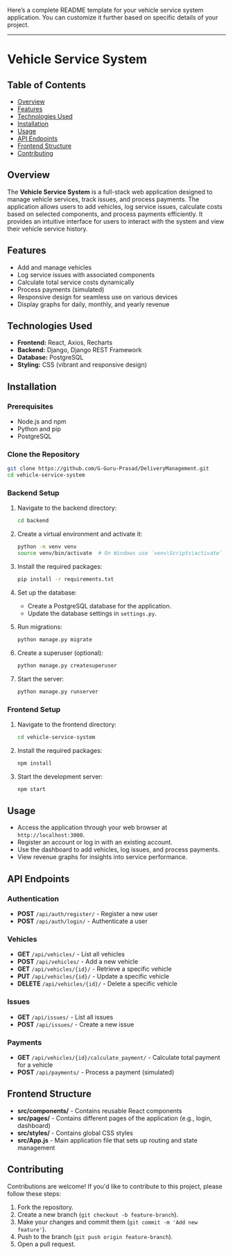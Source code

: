 Here’s a complete README template for your vehicle service system application. You can customize it further based on specific details of your project.

---

# Vehicle Service System

## Table of Contents
- [Overview](#overview)
- [Features](#features)
- [Technologies Used](#technologies-used)
- [Installation](#installation)
- [Usage](#usage)
- [API Endpoints](#api-endpoints)
- [Frontend Structure](#frontend-structure)
- [Contributing](#contributing)

## Overview
The **Vehicle Service System** is a full-stack web application designed to manage vehicle services, track issues, and process payments. The application allows users to add vehicles, log service issues, calculate costs based on selected components, and process payments efficiently. It provides an intuitive interface for users to interact with the system and view their vehicle service history.

## Features
- Add and manage vehicles
- Log service issues with associated components
- Calculate total service costs dynamically
- Process payments (simulated)
- Responsive design for seamless use on various devices
- Display graphs for daily, monthly, and yearly revenue

## Technologies Used
- **Frontend:** React, Axios, Recharts
- **Backend:** Django, Django REST Framework
- **Database:** PostgreSQL
- **Styling:** CSS (vibrant and responsive design)

## Installation

### Prerequisites
- Node.js and npm
- Python and pip
- PostgreSQL

### Clone the Repository
```bash
git clone https://github.com/G-Guru-Prasad/DeliveryManagement.git
cd vehicle-service-system
```

### Backend Setup
1. Navigate to the backend directory:
   ```bash
   cd backend
   ```

2. Create a virtual environment and activate it:
   ```bash
   python -m venv venv
   source venv/bin/activate  # On Windows use `venv\Scripts\activate`
   ```

3. Install the required packages:
   ```bash
   pip install -r requirements.txt
   ```

4. Set up the database:
   - Create a PostgreSQL database for the application.
   - Update the database settings in `settings.py`.

5. Run migrations:
   ```bash
   python manage.py migrate
   ```

6. Create a superuser (optional):
   ```bash
   python manage.py createsuperuser
   ```

7. Start the server:
   ```bash
   python manage.py runserver
   ```

### Frontend Setup
1. Navigate to the frontend directory:
   ```bash
   cd vehicle-service-system
   ```

2. Install the required packages:
   ```bash
   npm install
   ```

3. Start the development server:
   ```bash
   npm start
   ```

## Usage
- Access the application through your web browser at `http://localhost:3000`.
- Register an account or log in with an existing account.
- Use the dashboard to add vehicles, log issues, and process payments.
- View revenue graphs for insights into service performance.

## API Endpoints
### Authentication
- **POST** `/api/auth/register/` - Register a new user
- **POST** `/api/auth/login/` - Authenticate a user

### Vehicles
- **GET** `/api/vehicles/` - List all vehicles
- **POST** `/api/vehicles/` - Add a new vehicle
- **GET** `/api/vehicles/{id}/` - Retrieve a specific vehicle
- **PUT** `/api/vehicles/{id}/` - Update a specific vehicle
- **DELETE** `/api/vehicles/{id}/` - Delete a specific vehicle

### Issues
- **GET** `/api/issues/` - List all issues
- **POST** `/api/issues/` - Create a new issue

### Payments
- **GET** `/api/vehicles/{id}/calculate_payment/` - Calculate total payment for a vehicle
- **POST** `/api/payments/` - Process a payment (simulated)

## Frontend Structure
- **src/components/** - Contains reusable React components
- **src/pages/** - Contains different pages of the application (e.g., login, dashboard)
- **src/styles/** - Contains global CSS styles
- **src/App.js** - Main application file that sets up routing and state management

## Contributing
Contributions are welcome! If you'd like to contribute to this project, please follow these steps:
1. Fork the repository.
2. Create a new branch (`git checkout -b feature-branch`).
3. Make your changes and commit them (`git commit -m 'Add new feature'`).
4. Push to the branch (`git push origin feature-branch`).
5. Open a pull request.
